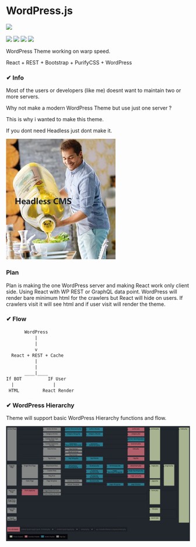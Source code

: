 # WordPress.js


![](https://img.shields.io/badge/Status-Under_Development-orange.svg)

![](https://img.shields.io/badge/WordPress-blue.svg) 
![](https://img.shields.io/badge/JS-yellow.svg)
![](https://img.shields.io/badge/React-yellow.svg)
![](https://img.shields.io/badge/REST-pink.svg)


WordPress Theme working on warp speed.

React + REST + Bootstrap + PurifyCSS + WordPress


### ✔ Info
Most of the users or developers (like me) doesnt want to maintain two or more servers.

Why not make a modern WordPress Theme but use just one server ?

This is why i wanted to make this theme. 

If you dont need Headless just dont make it. 

![](https://raw.githubusercontent.com/sinanisler/sinanisler/master/img/headless-cms.jpg)


### Plan
Plan is making the one WordPress server and making React work only client side.
Using React with WP REST or GraphQL data point.
WordPress will render bare minimum html for the crawlers but React will hide on users.
If crawlers visit it will see html and if user visit will render the theme.


### ✔ Flow
```
       WordPress 
           |
           |
           v
  React + REST + Cache
           |
           |
       ____|____
If BOT          IF User
  |               |
 HTML         React Render
```

### ✔ WordPress Hierarchy
Theme will support basic WordPress Hierarchy functions and flow.

![](https://raw.githubusercontent.com/sinanisler/sinanisler/master/WordPress-Hierarchy-v2.png)
